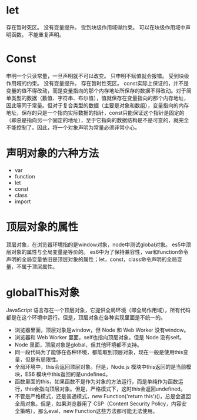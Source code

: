 # let
存在暂时死区。
没有变量提升。
受到块级作用域得约束。
可以在块级作用域中声明函数。
不能重复声明。
# Const
申明一个只读常量，一旦声明就不可以改变。
只申明不赋值就会报错。
受到块级作用域的约束。
没有变量提升。
存在暂时性死区。
const实际上保证的，并不是变量的值不得改动，而是变量指向的那个内存地址所保存的数据不得改动。对于简单类型的数据（数值、字符串、布尔值），值就保存在变量指向的那个内存地址，因此等同于常量。但对于复合类型的数据（主要是对象和数组），变量指向的内存地址，保存的只是一个指向实际数据的指针，const只能保证这个指针是固定的（即总是指向另一个固定的地址），至于它指向的数据结构是不是可变的，就完全不能控制了。因此，将一个对象声明为常量必须非常小心。
# 声明对象的六种方法

- var
- function
- let
- const
- class
- import
# 顶层对象的属性
顶层对象，在浏览器环境指的是window对象，node中测试global对象。
es5中顶层对象的属性与全局变量是等价的。
es6中为了保持兼容性，var和function命令声明的全局变量依旧是顶层对象的属性；let，const，class命令声明的全局变量，不属于顶层属性。
# globalThis对象
JavaScript 语言存在一个顶层对象，它提供全局环境（即全局作用域），所有代码都是在这个环境中运行。但是，顶层对象在各种实现里面是不统一的。

- 浏览器里面，顶层对象是window，但 Node 和 Web Worker 没有window。
- 浏览器和 Web Worker 里面，self也指向顶层对象，但是 Node 没有self。
- Node 里面，顶层对象是global，但其他环境都不支持。
- 同一段代码为了能够在各种环境，都能取到顶层对象，现在一般是使用this变量，但是有局限性。
- 全局环境中，this会返回顶层对象。但是，Node.js 模块中this返回的是当前模块，ES6 模块中this返回的是undefined。
- 函数里面的this，如果函数不是作为对象的方法运行，而是单纯作为函数运行，this会指向顶层对象。但是，严格模式下，这时this会返回undefined。
- 不管是严格模式，还是普通模式，new Function('return this')()，总是会返回全局对象。但是，如果浏览器用了 CSP（Content Security Policy，内容安全策略），那么eval、new Function这些方法都可能无法使用。
